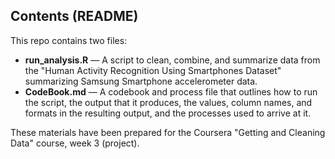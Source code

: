 ## Contents (README)

This repo contains two files:

- **run_analysis.R** — A script to clean, combine, and summarize data from the "Human Activity Recognition Using Smartphones Dataset" summarizing Samsung Smartphone accelerometer data.
- **CodeBook.md** — A codebook and process file that outlines how to run the script, the output that it produces, the values, column names, and formats in the resulting output, and the processes used to arrive at it.

These materials have been prepared for the Coursera "Getting and Cleaning Data" course, week 3 (project).
